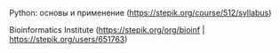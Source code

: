 Python: основы и применение
(https://stepik.org/course/512/syllabus)

Bioinformatics Institute
(https://stepik.org/org/bioinf | https://stepik.org/users/651763)